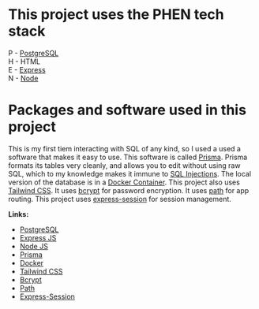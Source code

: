 <h1>This project uses the PHEN tech stack</h1>

<p> P - <a href="https://www.postgresql.org/">PostgreSQL</a> <br>
H - HTML <br>
E - <a href="https://expressjs.com/">Express</a> <br>
N - <a href="https://nodejs.org">Node</a> <br> </p>

<h1>Packages and software used in this project</h1>

<p>This is my first tiem interacting with SQL of any kind, so I used a used a software that makes it easy to use. This software is called <a href="https://www.prisma.io/">Prisma</a>. Prisma formats its tables very cleanly, and allows you to edit without using raw SQL, which to my knowledge makes it immune to <a href="https://en.wikipedia.org/wiki/SQL_injection">SQL Injections</a>. The local version of the database is in a <a href="https://www.docker.com/resources/what-container/">Docker Container</a>. This project also uses <a href="https://tailwindcss.com/">Tailwind CSS</a>. It uses <a href="https://www.npmjs.com/package/bcrypt">bcrypt</a> for password encryption. It uses <a href="https://www.npmjs.com/package/path">path</a> for app routing. This project uses <a href="https://www.npmjs.com/package/express-session">express-session</a> for session management. </p>

**Links:** <br>
* <a href="https://www.postgresql.org/">PostgreSQL</a> <br>
* <a href="https://expressjs.com/">Express JS</a> <br>
* <a href="https://nodejs.org">Node JS</a> <br> 
* <a href="https://www.prisma.io/">Prisma</a> <br>
* <a href="https://www.docker.com/">Docker</a> <br>
* <a href="https://tailwindcss.com/">Tailwind CSS</a> <br> 
* <a href="https://www.npmjs.com/package/bcrypt">Bcrypt</a> <br>
* <a href="https://www.npmjs.com/package/path">Path</a> <br>
* <a href="https://www.npmjs.com/package/express-session">Express-Session</a> <br>

